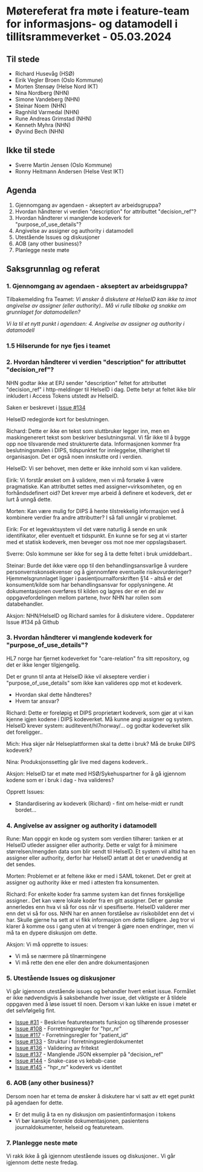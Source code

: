 # Møtereferat fra møte i feature-team for informasjons- og datamodell i tillitsrammeverket - 05.03.2024

## Til stede
- Richard Husevåg (HSØ)
- Eirik Vegler Broen (Oslo Kommune)
- Morten Stensøy (Helse Nord IKT)
- Nina Nordberg (NHN)
- Simone Vandeberg (NHN)
- Steinar Noem (NHN)
- Ragnhild Varmedal (NHN)
- Rune Andreas Grimstad (NHN)
- Kenneth Myhra (NHN)
- Øyvind Bech (NHN)

## Ikke til stede
- Sverre Martin Jensen (Oslo Kommune)
- Ronny Heitmann Andersen (Helse Vest IKT)

## Agenda
1. Gjennomgang av agendaen - akseptert av arbeidsgruppa?
2. Hvordan håndterer vi verdien "description" for attributtet "decision_ref"?
3. Hvordan håndterer vi manglende kodeverk for "purpose_of_use_details"?
4. Angivelse av assigner og authority i datamodell
4. Utestående Issues og diskusjoner
5. AOB (any other business)?
6. Planlegge neste møte

## Saksgrunnlag og referat

### 1. Gjennomgang av agendaen - akseptert av arbeidsgruppa?

Tilbakemelding fra Teamet: 
*Vi ønsker å diskutere at HelseID kan ikke ta imot angivelse av assigner (eller authority)..
Må vi rulle tilbake og snakke om grunnlaget for datamodellen?*

_Vi la til et nytt punkt i agendaen: 4. Angivelse av assigner og authority i datamodell_

### 1.5 Hilserunde for nye fjes i teamet

### 2. Hvordan håndterer vi verdien "description" for attributtet "decision_ref"?
NHN godtar ikke at EPJ sender "description" feltet for attributtet "decision_ref" i http-meldinger til HelseID i dag. Dette betyr at feltet ikke blir inkludert i Access Tokens utstedt av HelseID.

Saken er beskrevet i [Issue #134](https://github.com/NorskHelsenett/Tillitsrammeverk/issues/134)

HelseID redegjorde kort for beslutningen.

Richard: 
Dette er ikke en tekst som sluttbruker legger inn, men en maskingenerert tekst som beskriver beslutningsmal. Vi får ikke til å bygge opp noe tilsvarende med strukturerte data. Informasjonen kommer fra beslutningsmalen i DIPS, tidspunktet for innleggelse, tilhørighet til organisasjon. Det er også noen innskutte ord i verdien.

HelseID: 
Vi ser behovet, men dette er ikke innhold som vi kan validere.

Eirik: 
Vi forstår ønsket om å validere, men vi må forsøke å være pragmatiske. Kan attributtet settes med assigner=virksomheten, og en forhåndsdefinert oid? Det krever mye arbeid å definere et kodeverk, det er lurt å unngå dette.

Morten:
Kan være mulig for DIPS å hente tilstrekkelig informasjon ved å kombinere verdier fra andre attributter? I så fall unngår vi problemet.

Eirik:
For et legevaktsystem vil det være naturlig å sende en unik identifikator, eller eventuelt et tidspunkt. En kunne se for seg at vi starter med et statisk kodeverk, men beveger oss mot noe mer oppslagsbasert.

Sverre: 
Oslo kommune ser ikke for seg å ta dette feltet i bruk umiddelbart..

Steinar:
Burde det ikke være opp til den behandlingsansvarlige å vurdere personvernskonsekvenser og å gjennomføre eventuelle risikovurderinger? Hjemmelsgrunnlaget ligger i pasientjournalforskriften §14 - altså er det konsument/kilde som har behandlingsansvar for opplysningene. At dokumentasjonen overføres til kilden og lagres der er en del av oppgavefordelingen mellom partene, hvor NHN har rollen som databehandler.

Aksjon:
NHN/HelseID og Richard samles for å diskutere videre..
Oppdaterer Issue #134 på Github

### 3. Hvordan håndterer vi manglende kodeverk for "purpose_of_use_details"?
HL7 norge har fjernet kodeverket for "care-relation" fra sitt repository, og det er ikke lenger tilgjengelig.

Det er grunn til anta at HelseID ikke vil akseptere verdier i "purpose_of_use_details" som ikke kan valideres opp mot et kodeverk.

* Hvordan skal dette håndteres? 
* Hvem tar ansvar?

Richard: 
Dette er foreløpig et DIPS proprietært kodeverk, som gjør at vi kan kjenne igjen kodene i DIPS kodeverket.
Må kunne angi assigner og system. HelseID krever system: auditevent/hl7norway/... og godtar kodeverket slik det foreligger..


Mich:
Hva skjer når Helseplattformen skal ta dette i bruk? Må de bruke DIPS kodeverk?

Nina:
Produksjonssetting går live med dagens kodeverk.. 

Aksjon:
HelseID tar et møte med HSØ/Sykehuspartner for å gå igjennom kodene som er i bruk i dag - hva valideres?

Opprett Issues: 
* Standardisering av kodeverk (Richard) - fint om helse-midt er rundt bordet...

### 4. Angivelse av assigner og authority i datamodell

Rune:
Man oppgir en kode og system som verdien tilhører: tanken er at HelseID utleder assigner eller authority.
Dette er valgt for å minimere størrelsen/mengden data som blir sendt til HelseID.
Et system vil alltid ha en assigner eller authority, derfor har HelseID antatt at det er unødvendig at det sendes.

Morten:
Problemet er at feltene ikke er med i SAML tokenet. Det er greit at assigner og authority ikke er med i attesten fra konsumenten.

Richard:
For enkelte koder fra samme system kan det finnes forskjellige assigner.. Det kan være lokale koder fra en gitt assigner.
Det er ganske annerledes enn hva vi så for oss når vi spesifiserte. HelseID validerer mer enn det vi så for oss. NHN har en annen forståelse av risikobildet enn det vi har. Skulle gjerne ha sett at vi fikk informasjon om dette tidligere.
Jeg tror vi klarer å komme oss i gang uten at vi trenger å gjøre noen endringer, men vi må ta en dypere diskusjon om dette.

Aksjon:
Vi må opprette to issues:
* Vi må se nærmere på tilnærmingene
* Vi må rette den ene eller den andre dokumentasjonen

### 5. Utestående Issues og diskusjoner

Vi går igjennom utestående issues og behandler hvert enket issue.
Formålet er ikke nødvendigvis å saksbehandle hver issue, det viktigste er å tildele oppgaven med å løse issuet til noen.
Dersom vi kan lukke en issue i møtet er det selvfølgelig fint. 

* [Issue #31](https://github.com/NorskHelsenett/Tillitsrammeverk/issues/31) - Beskrive featureteamets funksjon og tilhørende prosesser
* [Issue #108](https://github.com/NorskHelsenett/Tillitsrammeverk/issues/108) - Forretningsregler for "hpr_nr"
* [Issue #117](https://github.com/NorskHelsenett/Tillitsrammeverk/issues/117) - Forretningsregler for "patient_id"
* [Issue #133](https://github.com/NorskHelsenett/Tillitsrammeverk/issues/133) - Struktur i forretningsreglerdokumentet
* [Issue #136](https://github.com/NorskHelsenett/Tillitsrammeverk/issues/136) - Validering av fritekst
* [Issue #137](https://github.com/NorskHelsenett/Tillitsrammeverk/issues/137) - Manglende JSON eksempler på "decision_ref"
* [Issue #144](https://github.com/NorskHelsenett/Tillitsrammeverk/issues/144) - Snake-case vs kebab-case
* [Issue #145](https://github.com/NorskHelsenett/Tillitsrammeverk/issues/145) - "hpr_nr" kodeverk vs identitet

### 6. AOB (any other business)?
Dersom noen har et tema de ønsker å diskutere har vi satt av ett eget punkt på agendaen for dette.
* Er det mulig å ta en ny diskusjon om pasientinformasjon i tokens
* Vi bør kanskje forenkle dokumentasjonen, pasientens journaldokumenter, helseid og featureteam.

### 7. Planlegge neste møte
Vi rakk ikke å gå igjennom utestående issues og diskusjoner.. Vi går igjennom dette neste fredag.
